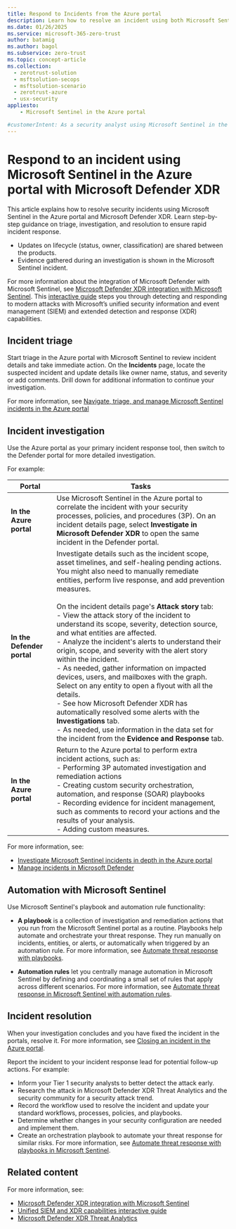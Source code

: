 ```yaml
---
title: Respond to Incidents from the Azure portal
description: Learn how to resolve an incident using both Microsoft Sentinel in the Azure portal and Microsoft Defender XDR, including triage, investigation, and resolution. 
ms.date: 01/26/2025
ms.service: microsoft-365-zero-trust
author: batamig
ms.author: bagol
ms.subservice: zero-trust
ms.topic: concept-article
ms.collection: 
  - zerotrust-solution
  - msftsolution-secops
  - msftsolution-scenario
  - zerotrust-azure
  - usx-security
appliesto: 
    - Microsoft Sentinel in the Azure portal

#customerIntent: As a security analyst using Microsoft Sentinel in the Azure portal, I want to understand how to respond to an incident within a Zero Trust architecture, using both Microsoft Sentinel and Microsoft Defender XDR, to minimize impact and ensure quick recovery.
---
```


# Respond to an incident using Microsoft Sentinel in the Azure portal with Microsoft Defender XDR

This article explains how to resolve security incidents using Microsoft Sentinel in the Azure portal and Microsoft Defender XDR. Learn step-by-step guidance on triage, investigation, and resolution to ensure rapid incident response.

- Updates on lifecycle (status, owner, classification) are shared between the products.
- Evidence gathered during an investigation is shown in the Microsoft Sentinel incident.

For more information about the integration of Microsoft Defender with Microsoft Sentinel, see [Microsoft Defender XDR integration with Microsoft Sentinel](/azure/sentinel/microsoft-365-defender-sentinel-integration). This [interactive guide](https://mslearn.cloudguides.com/guides/Investigate%20security%20incidents%20in%20a%20hybrid%20environment%20with%20Azure%20Sentinel) steps you through detecting and responding to modern attacks with Microsoft’s unified security information and event management (SIEM) and extended detection and response (XDR) capabilities.

## Incident triage

Start triage in the Azure portal with Microsoft Sentinel to review incident details and take immediate action. On the **Incidents** page, locate the suspected incident and update details like owner name, status, and severity or add comments. Drill down for additional information to continue your investigation.

For more information, see [Navigate, triage, and manage Microsoft Sentinel incidents in the Azure portal](/azure/sentinel/incident-navigate-triage)

## Incident investigation

Use the Azure portal as your primary incident response tool, then switch to the Defender portal for more detailed investigation.

For example:

|Portal  |Tasks  |
|---------|---------|
|**In the Azure portal**     | Use Microsoft Sentinel in the Azure portal to correlate the incident with your security processes, policies, and procedures (3P). On an incident details page, select **Investigate in Microsoft Defender XDR** to open the same incident in the Defender portal.      |
|**In the Defender portal**     |   Investigate details such as the incident scope, asset timelines, and self-healing pending actions. You might also need to manually remediate entities, perform live response, and add prevention measures. <br><br>On the incident details page's **Attack story** tab:  <br>   - View the attack story of the incident to understand its scope, severity, detection source, and what entities are affected. <br>- Analyze the incident's alerts to understand their origin, scope, and severity with the alert story within the incident. <br>- As needed, gather information on impacted devices, users, and mailboxes with the graph. Select on any entity to open a flyout with all the details. <br>- See how Microsoft Defender XDR has automatically resolved some alerts with the **Investigations** tab. <br>- As needed, use information in the data set for the incident from the **Evidence and Response** tab.    |
|**In the Azure portal**     |  Return to the Azure portal to perform extra incident actions, such as: <br>- Performing 3P automated investigation and remediation actions <br>- Creating custom security orchestration, automation, and response (SOAR) playbooks<br>- Recording evidence for incident management, such as comments to record your actions and the results of your analysis.<br>- Adding custom measures.   |

For more information, see:

- [Investigate Microsoft Sentinel incidents in depth in the Azure portal](/azure/sentinel/investigate-incidents)
- [Manage incidents in Microsoft Defender](/defender-xdr/manage-incidents?toc=%2Fazure%2Fsentinel%2FTOC.json&bc=%2Fazure%2Fsentinel%2Fbreadcrumb%2Ftoc.json)

## Automation with Microsoft Sentinel

Use Microsoft Sentinel's playbook and automation rule functionality:

- **A playbook** is a collection of investigation and remediation actions that you run from the Microsoft Sentinel portal as a routine. Playbooks help automate and orchestrate your threat response. They run manually on incidents, entities, or alerts, or automatically when triggered by an automation rule. For more information, see [Automate threat response with playbooks](/azure/sentinel/automate-responses-with-playbooks).

- **Automation rules** let you centrally manage automation in Microsoft Sentinel by defining and coordinating a small set of rules that apply across different scenarios. For more information, see [Automate threat response in Microsoft Sentinel with automation rules](/azure/sentinel/automate-incident-handling-with-automation-rules).

## Incident resolution

When your investigation concludes and you have fixed the incident in the portals, resolve it. For more information, see [Closing an incident in the Azure portal](/azure/sentinel/incident-navigate-triage#close-an-incident).

Report the incident to your incident response lead for potential follow-up actions. For example:

- Inform your Tier 1 security analysts to better detect the attack early.
- Research the attack in Microsoft Defender XDR Threat Analytics and the security community for a security attack trend.
- Record the workflow used to resolve the incident and update your standard workflows, processes, policies, and playbooks.
- Determine whether changes in your security configuration are needed and implement them.
- Create an orchestration playbook to automate your threat response for similar risks. For more information, see [Automate threat response with playbooks in Microsoft Sentinel](/azure/sentinel/automate-responses-with-playbooks).

## Related content

For more information, see:

- [Microsoft Defender XDR integration with Microsoft Sentinel](/azure/sentinel/microsoft-365-defender-sentinel-integration)
- [Unified SIEM and XDR capabilities interactive guide](https://mslearn.cloudguides.com/guides/Investigate%20security%20incidents%20in%20a%20hybrid%20environment%20with%20Azure%20Sentinel)
- [Microsoft Defender XDR Threat Analytics](/microsoft-365/security/defender/threat-analytics)
